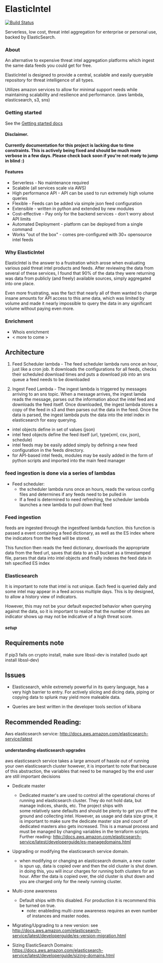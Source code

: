 # ElasticIntel

[![Build Status](https://travis-ci.org/securityclippy/elasticintel.svg?branch=master)](https://travis-ci.org/securityclippy/elasticintel)

Serverless, low cost, threat intel aggregation for enterprise or personal use, backed by ElasticSearch.  


### About

An alternative to expensive threat intel aggregation platforms which ingest the same data feeds you could get for free.

ElasticIntel is designed to provide a central, scalable and easily queryable repository for
threat intelligence of all types.

Utilizes amazon services to allow for minimal support needs while maintaining scalability and 
resilience and performance.  (aws lambda, elasticsearch, s3, sns)

### Getting started

See the [Getting started docs](docs/GettingStarted.md)

#### Disclaimer.

**Currently documentation for this project is lacking due to time constraints.  This is actively
being fixed and should be much more verbose in a few days.  Please check back
soon if you're not ready to jump in blind :)**


#### Features
* Serverless - No maintenance required
* Scalable (all services scale via AWS)
* High performance API - API can be used to run extremely high volume queries
* Flexible - Feeds can be added via simple json feed configuration
* Extensible - written in python and extended by new modules
* Cost-effective - Pay only for the backend services - don't worry about API limits
* Automated Deployment - platform can be deployed from a single command
* Works "out of the box" - comes pre-configured with 30+ opensource intel feeds


### Why ElasticIntel

ElasticIntel is the answer to a frustration which arose when evaluating various paid threat intel products and feeds.
After reviewing the data from several of these services, I found that 90% of the data they were returning was data
from publicly (and freely) available sources, simply aggregated into one place.

Even more frustrating, was the fact that nearly all of them wanted to charge insane amounts for API access to this ame data,
which was limited by volume and made it nearly impossible to query the data in any significant volume without
paying even more.

### Enrichment

* Whois enrichment
* < more to come >


## Architecture

1. Feed Scheduler lambda - The feed scheduler lambda runs once an hour, just like a cron job.  It downloads
the configurations for all feeds, checks their scheduled download times and puts a download job
into an sns queue a feed needs to be downloaded

2. Ingest Feed Lambda - The ingest lambda is triggered by messages arriving to an sns topic.  When a message arrives,
the ingest lamda reads the message, parses out the information about the intel feed and downloads the feed itself.  Once
downloaded, the ingest lambda stores a copy of the feed in s3 and then parses out the data in the feed.  Once
the data is parsed, the ingest lambda puts the data into the intel index in elasticsearch for easy querying.

* intel objects define in set of values (json)
* intel feed objects define the feed itself (url, type(xml, csv, json), schedule)
* intel feeds may be easily added simply by defining a new feed configuration in the feeds
directory.
* for API-based intel feeds, modules may be easily added in the form of python scripts and
imported into the main feed manager
###  feed ingestion is done via a series of lambdas
* Feed scheduler:
  * the scheduler lambda runs once an hours, reads the various config files and determines if 
any feeds need to be pulled in
  * If a feed is determined to need refreshing, the scheduler lambda launches a new lambda
to pull down that feed

### Feed ingestion

feeds are ingested through the ingestfeed lambda function.
this function is passed a event containing a feed dictionary, as well as the ES index where the indicators
from the feed will be stored.

This function then reads the feed dictionary, downloads the appropriate data from the feed url, saves that data to
an s3 bucket as a timestamped file, parses that
data into intel objects and finally indexes the feed data in teh specified ES index


### Elasticsearch

It is important to note that intel is not unique.  Each feed is queried daily and some intel
may appear in a feed across multiple days.  This is by designed, to allow a history view of indicators.

However, this may not be your default expected behavior when querying against the data, so it is
important to realize that the number of times an indicator shows up may not be indicative 
of a high threat score.

##### setup




## Requirements note

if pip3 fails on crypto install, make sure libssl-dev is installed (sudo apt install libssl-dev)


## Issues

* Elasticsearch, while extremely powerful in its query language, has a very high barrier to entry.  For actively slicing and dicing 
data, piping or copying data to splunk may yield more maleable data.

* Queries are best written in the developer tools section of kibana

## Recommended Reading:
Aws elasticsearch service: http://docs.aws.amazon.com/elasticsearch-service/latest
    
#### understanding elasticsearch upgrades
aws elasticsearch service takes a large amount of hassle out of running your own elasticsearch cluster
however, it is important to note that because of this abstraction, the variables that
need to be managed by the end user are still important decisions
* Dedicate master 
  * Dedicated master's are used to control all the operational chores of running
  and elasticsearch cluster.  They do not hold data, but manage indices, shards, etc.  The project ships with  
  some relatively sane defaults and should be plenty to get you off the ground
  and collecting intel.  However, as usage and data size grow, it is important to make sure the dedicate master size and count of 
  dedicated masters also gets increased.  This is a manual process and must be managed by changing variables in
  the terraform scripts.  Further reading: http://docs.aws.amazon.com/elasticsearch-service/latest/developerguide/es-managedomains.html
  
* Upgrading or modifying the elasticsearch service domain.
  * when modifying or changing an elasticsearch domain, a new custer is spun up, data is copied over and 
  then the old cluster is shut down.  in doing this, you will incur charges for running both clusters
  for an hour.  After the data is copied over, the old cluster is shut down
  and you are charged only for the newly running cluster.  
  
 * Multi-zone awareness
   * Default ships with this disabled.  For production it is recommend this be turned on true.
     * note:  enableding multi-zone awareness requires an even number of instances and master nodes.


 * Migrating/Upgrading  to a new version: see http://docs.aws.amazon.com/elasticsearch-service/latest/developerguide/es-version-migration.html

 * Sizing ElasticSearch Domains:  https://docs.aws.amazon.com/elasticsearch-service/latest/developerguide/sizing-domains.html


